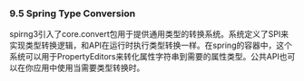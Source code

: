 ### 9.5 Spring Type Conversion

spirng3引入了core.convert包用于提供通用类型的转换系统。系统定义了SPI来实现类型转换逻辑，和API在运行时执行类型转换一样。在spring的容器中，这个系统可以用于PropertyEditors来转化属性字符串到需要的属性类型。公共API也可以在你应用中使用当需要类型转换时。
